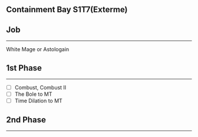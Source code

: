 ## Containment Bay S1T7(Exterme)

## Job
---
White Mage or Astologain

## 1st Phase
---
- [ ] Combust, Combust II
- [ ] The Bole to MT
- [ ] Time Dilation to MT

## 2nd Phase
---
